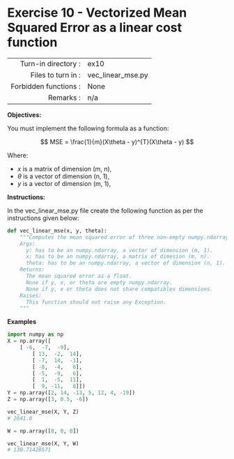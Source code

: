 # Exercise 10 - Vectorized Mean Squared Error as a linear cost function

|                         |                    |
| -----------------------:| ------------------ |
|   Turn-in directory :   |  ex10              |
|   Files to turn in :    |  vec_linear_mse.py |
|   Forbidden functions : |  None              |
|   Remarks :             |  n/a               |

**Objectives:**

You must implement the following formula as a function:  

$$
MSE = \frac{1}{m}(X\theta - y)^{T}(X\theta - y)
$$

Where:
- $x$ is a matrix of dimension (m, n),
- $\theta$ is a vector of dimension (n, 1),
- $y$ is a vector of dimension (m, 1),

**Instructions:**

In the vec_linear_mse.py file create the following function as per the instructions given below:
```python
def vec_linear_mse(x, y, theta):
    """Computes the mean squared error of three non-empty numpy.ndarray, without any for-loop. The three arrays must have compatible dimensions.
    Args:
      y: has to be an numpy.ndarray, a vector of dimension (m, 1).
      x: has to be an numpy.ndarray, a matrix of dimesion (m, n).
      theta: has to be an numpy.ndarray, a vector of dimension (n, 1).
    Returns:
      The mean squared error as a float.
      None if y, x, or theta are empty numpy.ndarray.
      None if y, x or theta does not share compatibles dimensions.
    Raises:
      This function should not raise any Exception.
    """
```

**Examples**

```python
import numpy as np
X = np.array([
	[ -6,  -7,  -9],
        [ 13,  -2,  14],
        [ -7,  14,  -1],
        [ -8,  -4,   6],
        [ -5,  -9,   6],
        [  1,  -5,  11],
        [  9, -11,   8]])
Y = np.array([2, 14, -13, 5, 12, 4, -19])
Z = np.array([3, 0.5, -6])

vec_linear_mse(X, Y, Z)
# 2641.0

W = np.array([0, 0, 0])

vec_linear_mse(X, Y, W)
# 130.71428571
```
